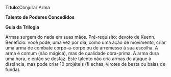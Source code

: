 **Titulo**:Conjurar Arma

**Talento de Poderes Concedidos**

**Guia da Trilogia**

 Armas surgem do nada em suas mãos. Pré-requisito: devoto de Keenn. Benefício: você pode, uma vez por dia, como uma ação de movimento, criar uma arma de combate corpo-a-corpo ou de arremesso à sua escolha. A arma é comum (não mágica), mas de qualidade obra-prima. A arma dura uma hora, e então se desfaz. Este talento não cria armas de ataque à distância, mas pode criar 10 projéteis (fl echas, virotes de besta ou balas de funda).